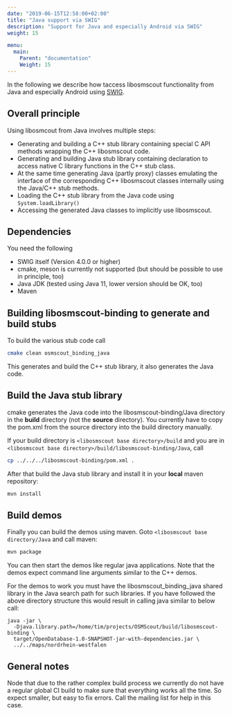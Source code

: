 ```yaml
---
date: "2019-06-15T12:58:00+02:00"
title: "Java support via SWIG"
description: "Support for Java and especially Android via SWIG"
weight: 15

menu:
  main:
    Parent: "documentation"
    Weight: 15
---
```


In the following we describe how taccess libosmscout functionality from Java and especially Android using
[SWIG](http://www.swig.org/).

## Overall principle

Using libosmcout from Java involves multiple steps:

* Generating and building a C++ stub library containing special C API methods wrapping
  the C++ libosmscout code.
* Generating and building Java stub library containing declaration to access native C
  library functions in the C++ stub class.
* At the same time generating Java (partly proxy) classes emulating the interface
  of the corresponding C++ libosmscout classes internally using the Java/C++ stub methods.
* Loading the C++ stub library from the Java code using `System.loadLibrary()`
* Accessing the generated Java classes to implicitly use libosmscout.

## Dependencies

You need the following

* SWIG itself (Version 4.0.0 or higher)
* cmake, meson is currently not supported (but should be possible to use in principle, too)
* Java JDK (tested using Java 11, lower version should be OK, too)
* Maven

## Building libosmscout-binding to generate and build stubs

To build the various stub code call

```bash
cmake clean osmscout_binding_java
```

This generates and build the C++ stub library, it also generates the Java code.

## Build the Java stub library

cmake generates the Java code into the libosmscout-binding/Java directory in the **build**
directory (not the **source** directory). You currently have to copy the pom.xml from the
source directory into the build directory manually.

If your build directory is `<libosmscout base directory>/build` and you are in 
`<libosmscout base directory>/build/libosmscout-binding/Java`, call

```bash
cp ../../../libosmscout-binding/pom.xml .
```

After that build the Java stub library and install it in your **local** maven repository:

```bash
mvn install
```

## Build demos

Finally you can build the demos using maven. Goto `<libosmscout base directory/Java` and
call maven:

```bash
mvn package
```

You can then start the demos like regular java applications. Note that the demos
expect command line arguments similar to the C++ demos.

For the demos to work you must have the libosmscout_binding_java shared library
in the Java search path for such libraries. If you have followed the above directory
structure this would result in calling java similar to below call:

```
java -jar \
  -Djava.library.path=/home/tim/projects/OSMScout/build/libosmscout-binding \
  target/OpenDatabase-1.0-SNAPSHOT-jar-with-dependencies.jar \
  ../../maps/nordrhein-westfalen
```

## General notes

Node that due to the rather complex build process we currently do not have a regular global
CI build to make sure that everything works all the time. So expect smaller, but easy to
fix errors. Call the mailing list for help in this case.
